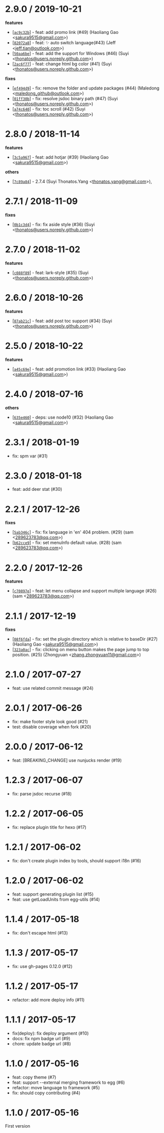 2.9.0 / 2019-10-21
==================

**features**
  * [[`ac9c32b`](http://github.com/eggjs/doctools/commit/ac9c32b7c722bab8eae117122cd73a6a7e1a14b4)] - feat: add promo link (#49) (Haoliang Gao <<sakura9515@gmail.com>>)
  * [[`82072a8`](http://github.com/eggjs/doctools/commit/82072a840bbaac6ee61f2776b6074bc4de844930)] - feat: :sparkles: auto switch language(#43) (Jeff <<jeff.tian@outlook.com>>)
  * [[`50aa6be`](http://github.com/eggjs/doctools/commit/50aa6bed61007a77a4e95087c2d280aa3665c3d3)] - feat: add the support for Windows (#46) (Suyi <<thonatos@users.noreply.github.com>>)
  * [[`2ac6f77`](http://github.com/eggjs/doctools/commit/2ac6f7707a248d2722497936896ab9ce5bc45b84)] - feat: change html bg color (#41) (Suyi <<thonatos@users.noreply.github.com>>)

**fixes**
  * [[`ef494d9`](http://github.com/eggjs/doctools/commit/ef494d971cfc9b3340ab87fcdf73fedd16850980)] - fix: remove the folder and update packages (#44) (Maledong <<maledong_github@outlook.com>>)
  * [[`01ff30b`](http://github.com/eggjs/doctools/commit/01ff30be095481ca6fadb08b93841ba79c64803f)] - fix: resolve jsdoc binary path (#47) (Suyi <<thonatos@users.noreply.github.com>>)
  * [[`a74c640`](http://github.com/eggjs/doctools/commit/a74c640fd3ff32b714ff10f73892fb7df9a95c77)] - fix: toc scroll (#42) (Suyi <<thonatos@users.noreply.github.com>>)

2.8.0 / 2018-11-14
==================

**features**
  * [[`3c5a967`](http://github.com/eggjs/doctools/commit/3c5a9677f495b7612b65df6a6d0367354b8ca748)] - feat: add hotjar (#39) (Haoliang Gao <<sakura9515@gmail.com>>)

**others**
  * [[`7c89a84`](http://github.com/eggjs/doctools/commit/7c89a849b9925ea5d956e1ffd1dbebb1b4eee21c)] - 2.7.4 (Suyi Thonatos.Yang <<thonatos.yang@gmail.com>>),

2.7.1 / 2018-11-09
==================

**fixes**
  * [[`0b1c3d4`](http://github.com/eggjs/doctools/commit/0b1c3d450a2dcfa7f4522f1b7a0032f772a9b2b2)] - fix: fix aside style (#36) (Suyi <<thonatos@users.noreply.github.com>>)

2.7.0 / 2018-11-02
==================

**features**
  * [[`c088f89`](http://github.com/eggjs/doctools/commit/c088f89215699d552041ab4f8c2eb38d1b289080)] - feat: lark-style (#35) (Suyi <<thonatos@users.noreply.github.com>>)

2.6.0 / 2018-10-26
==================

**features**
  * [[`87ab21c`](http://github.com/eggjs/doctools/commit/87ab21cf819374e4e74a228975b1ad2678406690)] - feat: add post toc support (#34) (Suyi <<thonatos@users.noreply.github.com>>)

2.5.0 / 2018-10-22
==================

**features**
  * [[`a45c69e`](http://github.com/eggjs/doctools/commit/a45c69eb10d49951fefc4cb69a21dacb5f510f6d)] - feat: add promotion link (#33) (Haoliang Gao <<sakura9515@gmail.com>>)

2.4.0 / 2018-07-16
==================

**others**
  * [[`635e460`](http://github.com/eggjs/doctools/commit/635e460eb07fdd167a622492b3d42ce412b129a2)] - deps: use node10 (#32) (Haoliang Gao <<sakura9515@gmail.com>>)

2.3.1 / 2018-01-19
==================

  * fix: spm var (#31)

2.3.0 / 2018-01-18
==================

  * feat: add deer stat (#30)

2.2.1 / 2017-12-26
==================

**fixes**
  * [[`5ab346c`](http://github.com/eggjs/doctools/commit/5ab346c4c428ffadfc1e059e0634160313687dd9)] - fix: fix language in 'en' 404 problem. (#29) (sam <<289623783@qq.com>>)
  * [[`b62cce9`](http://github.com/eggjs/doctools/commit/b62cce9e5e8be533b42c2b6932bc859ac0f88370)] - fix: set menuInfo default value. (#28) (sam <<289623783@qq.com>>)

2.2.0 / 2017-12-26
==================

**features**
  * [[`c70897e`](http://github.com/eggjs/doctools/commit/c70897ee14ed39958ac2f4dfb57279e4d06a80ec)] - feat: let menu collapse and support multiple language (#26) (sam <<289623783@qq.com>>)

2.1.1 / 2017-12-19
==================

**fixes**
  * [[`08f6fda`](http://github.com/eggjs/doctools/commit/08f6fdab25457900e025a48ab1fddeee79aa1407)] - fix: set the plugin directory which is relative to baseDir (#27) (Haoliang Gao <<sakura9515@gmail.com>>)
  * [[`323a0ac`](http://github.com/eggjs/doctools/commit/323a0acd543bc2f7273594c01a4eb683d9bbac1a)] - fix: clicking on menu button makes the page jump to top position. (#25) (Zhongyuan <<zhang.zhongyuan11@gmail.com>>)

2.1.0 / 2017-07-27
==================

  * feat: use related commit message (#24)

2.0.1 / 2017-06-26
==================

  * fix: make footer style look good (#21)
  * test: disable coverage when fork (#20)

2.0.0 / 2017-06-12
==================

  * feat: [BREAKING_CHANGE] use nunjucks render (#19)

1.2.3 / 2017-06-07
==================

  * fix: parse jsdoc recurse (#18)

1.2.2 / 2017-06-05
==================

  * fix: replace plugin title for hexo (#17)

1.2.1 / 2017-06-02
==================

  * fix: don't create plugin index by tools, should support i18n (#16)

1.2.0 / 2017-06-02
==================

  * feat: support generating plugin list (#15)
  * feat: use getLoadUnits from egg-utils (#14)

1.1.4 / 2017-05-18
==================

  * fix: don't escape html (#13)

1.1.3 / 2017-05-17
==================

  * fix: use gh-pages 0.12.0 (#12)

1.1.2 / 2017-05-17
==================

  * refactor: add more deploy info (#11)

1.1.1 / 2017-05-17
==================

  * fix(deploy): fix deploy argument (#10)
  * docs: fix npm badge url (#9)
  * chore: update badge url (#8)

1.1.0 / 2017-05-16
==================

  * feat: copy theme (#7)
  * feat: support --external merging framework to egg (#6)
  * refactor: move language to framework (#5)
  * fix: should copy contributing (#4)

1.1.0 / 2017-05-16
==================

First version
